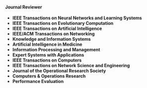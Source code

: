 #### Journal Reviewer

- **IEEE Transactions on Neural Networks and Learning Systems**
- **IEEE Transactions on Evolutionary Computation**
- **IEEE Transactions on Artificial Intelligence**
- **IEEE/ACM Transactions on Networking**
- **Knowledge and Information Systems** 
- **Artificial Intelligence in Medicine** 
- **Information Processing and Management** 
- **Expert Systems with Applications**  
- **IEEE Transactions on Computers**
- **IEEE Transactions on Network Science and Engineering** 
- **Journal of the Operational Research Society** 
- **Computers & Operations Research** 
- **Performance Evaluation** 

